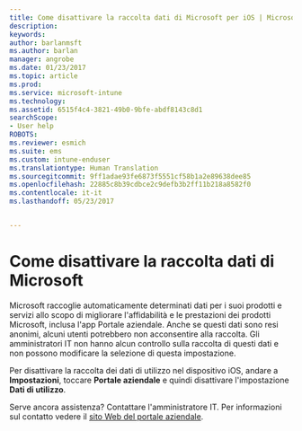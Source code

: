 ```yaml
---
title: Come disattivare la raccolta dati di Microsoft per iOS | Microsoft Docs
description: 
keywords: 
author: barlanmsft
ms.author: barlan
manager: angrobe
ms.date: 01/23/2017
ms.topic: article
ms.prod: 
ms.service: microsoft-intune
ms.technology: 
ms.assetid: 6515f4c4-3821-49b0-9bfe-abdf8143c8d1
searchScope:
- User help
ROBOTS: 
ms.reviewer: esmich
ms.suite: ems
ms.custom: intune-enduser
ms.translationtype: Human Translation
ms.sourcegitcommit: 9ff1adae93fe6873f5551cf58b1a2e89638dee85
ms.openlocfilehash: 22885c8b39cdbce2c9defb3b2ff11b218a8582f0
ms.contentlocale: it-it
ms.lasthandoff: 05/23/2017


---
```


# <a name="how-to-turn-off-microsoft-data-collection"></a>Come disattivare la raccolta dati di Microsoft

Microsoft raccoglie automaticamente determinati dati per i suoi prodotti e servizi allo scopo di migliorare l'affidabilità e le prestazioni dei prodotti Microsoft, inclusa l'app Portale aziendale. Anche se questi dati sono resi anonimi, alcuni utenti potrebbero non acconsentire alla raccolta. Gli amministratori IT non hanno alcun controllo sulla raccolta di questi dati e non possono modificare la selezione di questa impostazione.

Per disattivare la raccolta dei dati di utilizzo nel dispositivo iOS, andare a **Impostazioni**, toccare **Portale aziendale** e quindi disattivare l'impostazione **Dati di utilizzo**.

Serve ancora assistenza? Contattare l'amministratore IT. Per informazioni sul contatto vedere il [sito Web del portale aziendale](http://portal.manage.microsoft.com).

